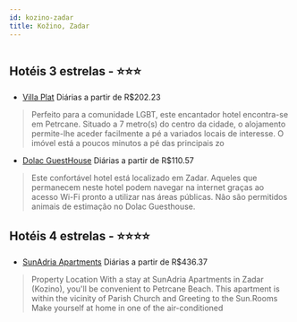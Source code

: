 ```yaml
---
id: kozino-zadar
title: Kožino, Zadar
---
```


<center><img src="https://assets.cosmos-data.com/1/010b59572a476774e336a64a39ae7d9f/601766.jpg" alt="" /></center>


## Hotéis 3 estrelas - ⭐️⭐️⭐️

-    [Villa Plat](https://www.hurb.com/hoteis/kozino/villa-plat-JNP-JP019889?cmp=18055) Diárias a partir de R$202.23
   > Perfeito para a comunidade LGBT, este encantador hotel encontra-se em Petrcane. Situado a 7 metro(s) do centro da cidade, o alojamento permite-lhe aceder facilmente a pé a variados locais de interesse. O imóvel está a poucos minutos a pé das principais zo
-    [Dolac GuestHouse](https://www.hurb.com/hoteis/kozino/dolac-guesthouse-JNP-JP380246?cmp=18055) Diárias a partir de R$110.57
   > Este confortável hotel está localizado em Zadar. Aqueles que permanecem neste hotel podem navegar na internet graças ao acesso Wi-Fi pronto a utilizar nas áreas públicas. Não são permitidos animais de estimação no Dolac Guesthouse. 

## Hotéis 4 estrelas - ⭐️⭐️⭐️⭐️

-    [SunAdria Apartments](https://www.hurb.com/hoteis/kozino/sunadria-apartments-JNP-JP283610?cmp=18055) Diárias a partir de R$436.37
   > Property Location With a stay at SunAdria Apartments in Zadar (Kozino), you&apos;ll be convenient to Petrcane Beach.  This apartment is within the vicinity of Parish Church and Greeting to the Sun.Rooms Make yourself at home in one of the air-conditioned 
